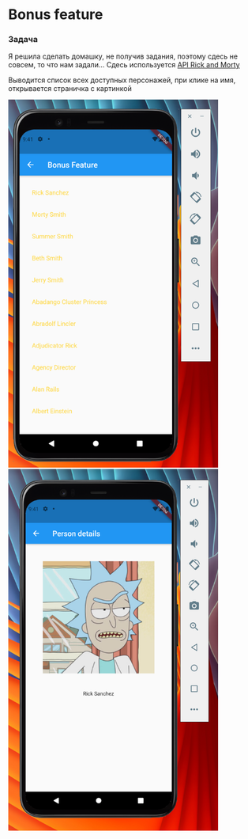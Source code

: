 # Bonus feature

### Задача

Я решила сделать домашку, не получив задания, поэтому сдесь не совсем, то что нам задали...
Сдесь используется [API Rick and Morty](https://rickandmortyapi.com/)

Выводится список всех доступных персонажей, при клике на имя, открывается страничка с картинкой

<img src="images/2.png" width="425"/> <img src="images/3.png" width="425"/>
